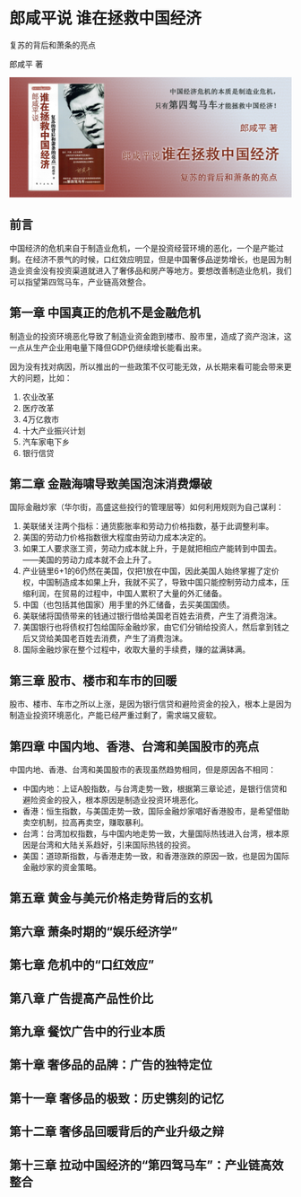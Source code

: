# 郎咸平说 谁在拯救中国经济

复苏的背后和萧条的亮点

郎咸平 著

![封面](contents/wx-cover.png)

## 前言

中国经济的危机来自于制造业危机，一个是投资经营环境的恶化，一个是产能过剩。在经济不景气的时候，口红效应明显，但是中国奢侈品逆势增长，也是因为制造业资金没有投资渠道就进入了奢侈品和房产等地方。要想改善制造业危机，我们可以指望第四驾马车，产业链高效整合。

## 第一章 中国真正的危机不是金融危机

制造业的投资环境恶化导致了制造业资金跑到楼市、股市里，造成了资产泡沫，这一点从生产企业用电量下降但GDP仍继续增长能看出来。

因为没有找对病因，所以推出的一些政策不仅可能无效，从长期来看可能会带来更大的问题，比如：

1. 农业改革
2. 医疗改革
3. 4万亿救市
4. 十大产业振兴计划
5. 汽车家电下乡
6. 银行信贷

## 第二章 金融海啸导致美国泡沫消费爆破

国际金融炒家（华尔街，高盛这些投行的管理层等）如何利用规则为自己谋利：

1. 美联储关注两个指标：通货膨胀率和劳动力价格指数，基于此调整利率。
2. 美国的劳动力价格指数很大程度由劳动力成本决定的。
3. 如果工人要求涨工资，劳动力成本就上升，于是就把相应产能转到中国去。——美国的劳动力成本就不会上升了。
4. 产业链里6+1的6仍然在美国，仅把1放在中国，因此美国人始终掌握了定价权，中国制造成本如果上升，我就不买了，导致中国只能控制劳动力成本，压缩利润，在贸易的过程中，中国人累积了大量的外汇储备。
5. 中国（也包括其他国家）用手里的外汇储备，去买美国国债。
6. 美联储将国债带来的钱通过银行借给美国老百姓去消费，产生了消费泡沫。
7. 美国银行也将债权打包给国际金融炒家，由它们分销给投资人，然后拿到钱之后又贷给美国老百姓去消费，产生了消费泡沫。
8. 国际金融炒家在整个过程中，收取大量的手续费，赚的盆满钵满。

## 第三章 股市、楼市和车市的回暖

股市、楼市、车市之所以上涨，是因为银行信贷和避险资金的投入，根本上是因为制造业投资环境恶化，产能已经严重过剩了，需求端又疲软。

## 第四章 中国内地、香港、台湾和美国股市的亮点

中国内地、香港、台湾和美国股市的表现虽然趋势相同，但是原因各不相同：

- 中国内地：上证A股指数，与台湾走势一致，根据第三章论述，是银行信贷和避险资金的投入，根本原因是制造业投资环境恶化。
- 香港：恒生指数，与美国走势一致，国际金融炒家唱好香港股市，是希望借助卖空机制，拉高再卖空，赚取暴利。
- 台湾：台湾加权指数，与中国内地走势一致，大量国际热钱进入台湾，根本原因是台湾和大陆关系趋好，引来国际热钱的投资。
- 美国：道琼斯指数，与香港走势一致，和香港涨跌的原因一致，也是因为国际金融炒家的资金策略。

## 第五章 黄金与美元价格走势背后的玄机

## 第六章 萧条时期的“娱乐经济学”

## 第七章 危机中的“口红效应”

## 第八章 广告提高产品性价比

## 第九章 餐饮广告中的行业本质

## 第十章 奢侈品的品牌：广告的独特定位

## 第十一章 奢侈品的极致：历史镌刻的记忆

## 第十二章 奢侈品回暖背后的产业升级之辩

## 第十三章 拉动中国经济的“第四驾马车”：产业链高效整合
